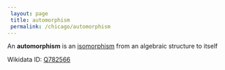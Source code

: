 ```yaml
---
 layout: page
 title: automorphism
 permalink: /chicago/automorphism
---
```

An **automorphism** is an [isomorphism](https://defsmath.github.io/DefsMath/isomorphism) from an algebraic structure to itself

Wikidata ID: [Q782566](https://www.wikidata.org/wiki/Q782566)